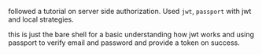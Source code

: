 followed a tutorial on server side authorization.  Used 
  `jwt`, 
  `passport` with jwt and local strategies.  

this is just the bare shell for a basic understanding how jwt works and using passport to verify email and password and provide a token on success.